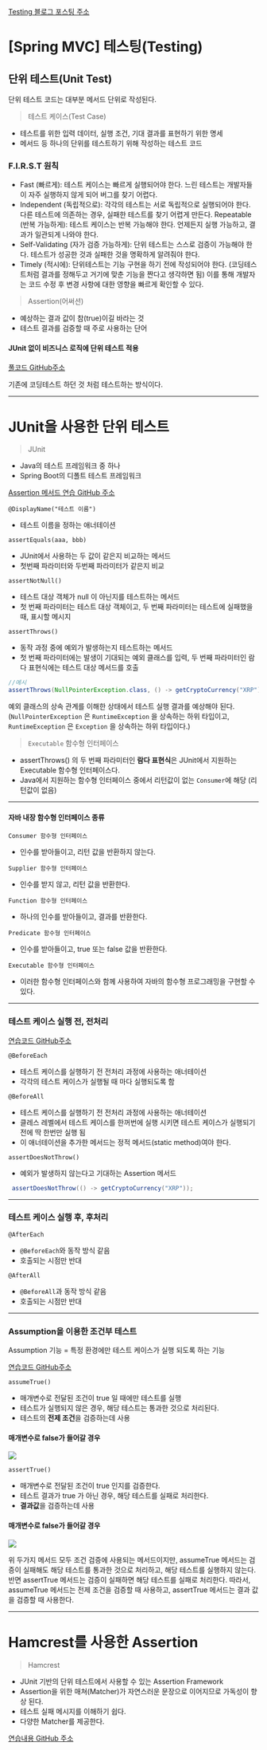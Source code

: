 [Testing 블로그 포스팅 주소](https://velog.io/@wish17/%EC%BD%94%EB%93%9C%EC%8A%A4%ED%85%8C%EC%9D%B4%EC%B8%A0-%EB%B0%B1%EC%97%94%EB%93%9C-%EB%B6%80%ED%8A%B8%EC%BA%A0%ED%94%84-54%EC%9D%BC%EC%B0%A8-Spring-MVC-%ED%85%8C%EC%8A%A4%ED%8C%85Testing)

# [Spring MVC] 테스팅(Testing)

## 단위 테스트(Unit Test)

단위 테스트 코드는 대부분 메서드 단위로 작성된다.

> 테스트 케이스(Test Case)
- 테스트를 위한 입력 데이터, 실행 조건, 기대 결과를 표현하기 위한 명세
- 메서드 등 하나의 단위를 테스트하기 위해 작성하는 테스트 코드

### F.I.R.S.T 원칙

- Fast (빠르게): 테스트 케이스는 빠르게 실행되어야 한다. 느린 테스트는 개발자들이 자주 실행하지 않게 되어 버그를 찾기 어렵다.
- Independent (독립적으로): 각각의 테스트는 서로 독립적으로 실행되어야 한다. 다른 테스트에 의존하는 경우, 실패한 테스트를 찾기 어렵게 만든다.
Repeatable (반복 가능하게): 테스트 케이스는 반복 가능해야 한다. 언제든지 실행 가능하고, 결과가 일관되게 나와야 한다.
- Self-Validating (자가 검증 가능하게): 단위 테스트는 스스로 검증이 가능해야 한다. 테스트가 성공한 것과 실패한 것을 명확하게 알려줘야 한다.
- Timely (적시에): 단위테스트는 기능 구현을 하기 전에 작성되어야 한다. 
(코딩테스트처럼 결과를 정해두고 거기에 맞춘 기능을 짠다고 생각하면 됨)
이를 통해 개발자는 코드 수정 후 변경 사항에 대한 영향을 빠르게 확인할 수 있다.


>Assertion(어써션)
- 예상하는 결과 값이 참(true)이길 바라는 것
- 테스트 결과를 검증할 때 주로 사용하는 단어

#### JUnit 없이 비즈니스 로직에 단위 테스트 적용

[풀코드 GitHub주소](https://github.com/wish9/Practice-Testing/commit/72d74ba91e5ed6e86a185fd68cee205076977696)

기존에 코딩테스트 하던 것 처럼 테스트하는 방식이다.

***

# JUnit을 사용한 단위 테스트

> JUnit
- Java의 테스트 프레임워크 중 하나
- Spring Boot의 디폴트 테스트 프레임워크

[Assertion 메서드 연습 GitHub 주소](https://github.com/wish9/Practice-Testing/commit/9e7a9f1e41ec1fd2d53f7c8ed355e4a6952259c9)

``@DisplayName("테스트 이름")``
- 테스트 이름을 정하는 애너테이션

``assertEquals(aaa, bbb)``
- JUnit에서 사용하는 두 값이 같은지 비교하는 메서드
- 첫번째 파라미터와 두번째 파라미터가 같은지 비교

``assertNotNull()``
- 테스트 대상 객체가 null 이 아닌지를 테스트하는 메서드
-  첫 번째 파라미터는 테스트 대상 객체이고, 두 번째 파라미터는 테스트에 실패했을 때, 표시할 메시지

``assertThrows()``
- 동작 과정 중에 예외가 발생하는지 테스트하는 메서드
- 첫 번째 파라미터에는 발생이 기대되는 예외 클래스를 입력, 두 번째 파라미터인 람다 표현식에는 테스트 대상 메서드를 호출

```java
//예시
assertThrows(NullPointerException.class, () -> getCryptoCurrency("XRP"));
```
 예외 클래스의 상속 관계를 이해한 상태에서 테스트 실행 결과를 예상해야 된다.
(``NullPointerException`` 은 ``RuntimeException`` 을 상속하는 하위 타입이고, ``RuntimeException`` 은 ``Exception`` 을 상속하는 하위 타입이다.)
 
> ``Executable`` 함수형 인터페이스
- assertThrows() 의 두 번째 파라미터인 **람다 표현식**은 JUnit에서 지원하는 Executable 함수형 인터페이스다.
- Java에서 지원하는 함수형 인터페이스 중에서 리턴값이 없는 ``Consumer``에 해당 (리턴값이 없음)

***

#### 자바 내장 함수형 인터페이스 종류

``Consumer 함수형 인터페이스``
- 인수를 받아들이고, 리턴 값을 반환하지 않는다.

``Supplier 함수형 인터페이스``
- 인수를 받지 않고, 리턴 값을 반환한다.

``Function 함수형 인터페이스``
- 하나의 인수를 받아들이고, 결과를 반환한다.

``Predicate 함수형 인터페이스``
- 인수를 받아들이고, true 또는 false 값을 반환한다.

``Executable 함수형 인터페이스``
- 이러한 함수형 인터페이스와 함께 사용하여 자바의 함수형 프로그래밍을 구현할 수 있다.

***

### 테스트 케이스 실행 전, 전처리

[연습코드 GitHub주소](https://github.com/wish9/Practice-Testing/commit/441a401e8ed0a6aa97d788e4dd984c8a1ef83c27)

``@BeforeEach``
- 테스트 케이스를 실행하기 전 전처리 과정에 사용하는 애너테이션
- 각각의 테스트 케이스가 실행될 때 마다 실행되도록 함

``@BeforeAll``
- 테스트 케이스를 실행하기 전 전처리 과정에 사용하는 애너테이션
- 클레스 레벨에서 테스트 케이스를 한꺼번에 실행 시키면 테스트 케이스가 실행되기 전에 딱 한번만 실행 됨
- 이 애너테이션을 추가한 메서드는 정적 메서드(static method)여야 한다.

``assertDoesNotThrow()``
- 예외가 발생하지 않는다고 기대하는 Assertion 메서드

```java
 assertDoesNotThrow(() -> getCryptoCurrency("XRP"));
 ```

***

### 테스트 케이스 실행 후, 후처리

``@AfterEach``
- ``@BeforeEach``와 동작 방식 같음
- 호출되는 시점만 반대

``@AfterAll``
- ``@BeforeAll``과 동작 방식 같음
- 호출되는 시점만 반대

***

### Assumption을 이용한 조건부 테스트

Assumption 기능 = 특정 환경에만 테스트 케이스가 실행 되도록 하는 기능

[연습코드 GitHub주소](https://github.com/wish9/Practice-Testing/commit/4eed3043d26c97bd2c6f854cacb600a48dcfb970)

``assumeTrue()``
- 매개변수로 전달된 조건이 true 일 때에만 테스트를 실행
- 테스트가 실행되지 않은 경우, 해당 테스트는 통과한 것으로 처리된다.
- 테스트의 **전제 조건**을 검증하는데 사용

#### 매개변수로 false가 들어갈 경우
![](https://velog.velcdn.com/images/wish17/post/fb1221fc-da9d-4643-9bd9-84faf9b79b42/image.png)


``assertTrue()``

- 매개변수로 전달된 조건이 true 인지를 검증한다.
- 테스트 결과가 true 가 아닌 경우, 해당 테스트를 실패로 처리한다.
- **결과값**을 검증하는데 사용

#### 매개변수로 false가 들어갈 경우
![](https://velog.velcdn.com/images/wish17/post/22d698dc-9ebd-4441-89f9-2f95188a71f9/image.png)


위 두가지 메서드 모두 조건 검증에 사용되는 메서드이지만, assumeTrue 메서드는 검증이 실패해도 해당 테스트를 통과한 것으로 처리하고, 해당 테스트를 실행하지 않는다. 반면 assertTrue 메서드는 검증이 실패하면 해당 테스트를 실패로 처리한다. 따라서, assumeTrue 메서드는 전제 조건을 검증할 때 사용하고, assertTrue 메서드는 결과 값을 검증할 때 사용한다.

***

# Hamcrest를 사용한 Assertion

> Hamcrest
- JUnit 기반의 단위 테스트에서 사용할 수 있는 Assertion Framework
- Assertion을 위한 매쳐(Matcher)가 자연스러운 문장으로 이어지므로 가독성이 향상 된다.
- 테스트 실패 메시지를 이해하기 쉽다.
- 다양한 Matcher를 제공한다.

[연습내용 GitHub 주소](https://github.com/wish9/Practice-Testing/commit/a0c894bec98d81794b402fc5813b572c3ea25bb2)
